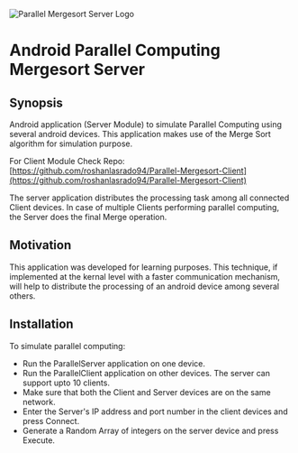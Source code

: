 ![Parallel Mergesort Server Logo](https://github.com/roshanlasrado94/Parallel-Mergesort-Server/blob/master/app/src/main/res/drawable/parallellogoserver.png?raw=true)
# Android Parallel Computing Mergesort Server

## Synopsis
Android application (Server Module) to simulate Parallel Computing using several android devices. This application makes use of the Merge Sort algorithm for simulation purpose.

For Client Module Check Repo: [https://github.com/roshanlasrado94/Parallel-Mergesort-Client](https://github.com/roshanlasrado94/Parallel-Mergesort-Client)

The server application distributes the processing task among all connected Client devices. In case of multiple Clients performing parallel computing, the Server does the final Merge operation.

## Motivation
This application was developed for learning purposes. This technique, if implemented at the kernal level with a faster communication mechanism, will help to distribute the processing of an android device among several others.

## Installation
To simulate parallel computing:
* Run the ParallelServer application on one device.
* Run the ParallelClient application on other devices. The server can support upto 10 clients.
* Make sure that both the Client and Server devices are on the same network.
* Enter the Server's IP address and port number in the client devices and press Connect.
* Generate a Random Array of integers on the server device and press Execute.
